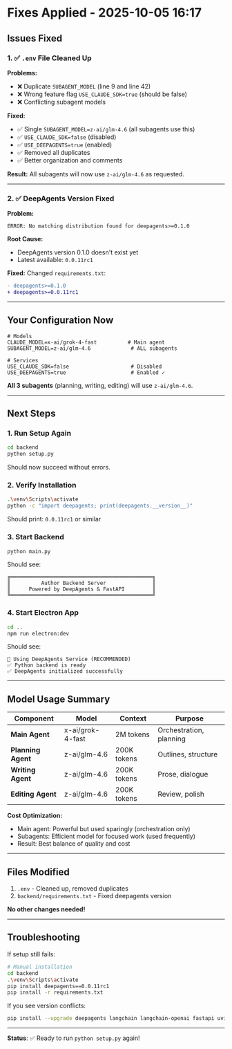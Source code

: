 # Fixes Applied - 2025-10-05 16:17

## Issues Fixed

### 1. ✅ `.env` File Cleaned Up

**Problems:**
- ❌ Duplicate `SUBAGENT_MODEL` (line 9 and line 42)
- ❌ Wrong feature flag `USE_CLAUDE_SDK=true` (should be false)
- ❌ Conflicting subagent models

**Fixed:**
- ✅ Single `SUBAGENT_MODEL=z-ai/glm-4.6` (all subagents use this)
- ✅ `USE_CLAUDE_SDK=false` (disabled)
- ✅ `USE_DEEPAGENTS=true` (enabled)
- ✅ Removed all duplicates
- ✅ Better organization and comments

**Result:** All subagents will now use `z-ai/glm-4.6` as requested.

---

### 2. ✅ DeepAgents Version Fixed

**Problem:**
```
ERROR: No matching distribution found for deepagents>=0.1.0
```

**Root Cause:**
- DeepAgents version 0.1.0 doesn't exist yet
- Latest available: `0.0.11rc1`

**Fixed:**
Changed `requirements.txt`:
```diff
- deepagents>=0.1.0
+ deepagents>=0.0.11rc1
```

---

## Your Configuration Now

```env
# Models
CLAUDE_MODEL=x-ai/grok-4-fast          # Main agent
SUBAGENT_MODEL=z-ai/glm-4.6             # ALL subagents

# Services
USE_CLAUDE_SDK=false                    # Disabled
USE_DEEPAGENTS=true                     # Enabled ✓
```

**All 3 subagents** (planning, writing, editing) will use `z-ai/glm-4.6`.

---

## Next Steps

### 1. Run Setup Again

```bash
cd backend
python setup.py
```

Should now succeed without errors.

### 2. Verify Installation

```bash
.\venv\Scripts\activate
python -c "import deepagents; print(deepagents.__version__)"
```

Should print: `0.0.11rc1` or similar

### 3. Start Backend

```bash
python main.py
```

Should see:
```
╔══════════════════════════════════════════════╗
║          Author Backend Server               ║
║      Powered by DeepAgents & FastAPI         ║
╚══════════════════════════════════════════════╝
```

### 4. Start Electron App

```bash
cd ..
npm run electron:dev
```

Should see:
```
🧠 Using DeepAgents Service (RECOMMENDED)
✅ Python backend is ready
✅ DeepAgents initialized successfully
```

---

## Model Usage Summary

| Component | Model | Context | Purpose |
|-----------|-------|---------|---------|
| **Main Agent** | x-ai/grok-4-fast | 2M tokens | Orchestration, planning |
| **Planning Agent** | z-ai/glm-4.6 | 200K tokens | Outlines, structure |
| **Writing Agent** | z-ai/glm-4.6 | 200K tokens | Prose, dialogue |
| **Editing Agent** | z-ai/glm-4.6 | 200K tokens | Review, polish |

**Cost Optimization:**
- Main agent: Powerful but used sparingly (orchestration only)
- Subagents: Efficient model for focused work (used frequently)
- Result: Best balance of quality and cost

---

## Files Modified

1. `.env` - Cleaned up, removed duplicates
2. `backend/requirements.txt` - Fixed deepagents version

**No other changes needed!**

---

## Troubleshooting

If setup still fails:

```bash
# Manual installation
cd backend
.\venv\Scripts\activate
pip install deepagents==0.0.11rc1
pip install -r requirements.txt
```

If you see version conflicts:

```bash
pip install --upgrade deepagents langchain langchain-openai fastapi uvicorn
```

---

**Status**: ✅ Ready to run `python setup.py` again!
